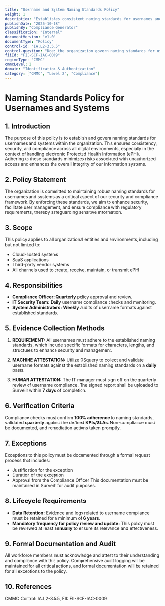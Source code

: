 ```yaml
---
title: "Username and System Naming Standards Policy"
weight: 1
description: "Establishes consistent naming standards for usernames and systems to enhance security, compliance, and management of electronic Protected Health Information."
publishDate: "2025-10-08"
publishBy: "Compliance Generator"
classification: "Internal"
documentVersion: "v1.0"
documentType: "Policy"
control-id: "IA.L2-3.5.5"
control-question: "Does the organization govern naming standards for usernames and systems?"
fiiId: "FII-SCF-IAC-0009"
regimeType: "CMMC"
cmmcLevel: 2
domain: "Identification & Authentication"
category: ["CMMC", "Level 2", "Compliance"]
---
```


# Naming Standards Policy for Usernames and Systems

## 1. Introduction
The purpose of this policy is to establish and govern naming standards for usernames and systems within the organization. This ensures consistency, security, and compliance across all digital environments, especially in the context of handling electronic Protected Health Information (ePHI). Adhering to these standards minimizes risks associated with unauthorized access and enhances the overall integrity of our information systems.

## 2. Policy Statement
The organization is committed to maintaining robust naming standards for usernames and systems as a critical aspect of our security and compliance framework. By enforcing these standards, we aim to enhance security, facilitate user management, and ensure compliance with regulatory requirements, thereby safeguarding sensitive information.

## 3. Scope
This policy applies to all organizational entities and environments, including but not limited to:
- Cloud-hosted systems
- SaaS applications
- Third-party vendor systems
- All channels used to create, receive, maintain, or transmit ePHI

## 4. Responsibilities
- **Compliance Officer:** **Quarterly** policy approval and review.
- **IT Security Team:** **Daily** username compliance checks and monitoring.
- **System Administrators:** **Weekly** audits of username formats against established standards.

## 5. Evidence Collection Methods
1. **REQUIREMENT:** All usernames must adhere to the established naming standards, which include specific formats for characters, lengths, and structures to enhance security and management.
   
2. **MACHINE ATTESTATION:** Utilize OSquery to collect and validate username formats against the established naming standards on a **daily** basis.
   
3. **HUMAN ATTESTATION:** The IT manager must sign off on the quarterly review of username compliance. The signed report shall be uploaded to Surveilr within **7 days** of completion.

## 6. Verification Criteria
Compliance checks must confirm **100% adherence** to naming standards, validated **quarterly** against the defined **KPIs/SLAs**. Non-compliance must be documented, and remediation actions taken promptly.

## 7. Exceptions
Exceptions to this policy must be documented through a formal request process that includes:
- Justification for the exception
- Duration of the exception
- Approval from the Compliance Officer
This documentation must be maintained in Surveilr for audit purposes.

## 8. Lifecycle Requirements
- **Data Retention:** Evidence and logs related to username compliance must be retained for a minimum of **6 years**.
- **Mandatory frequency for policy review and update:** This policy must be reviewed at least **annually** to ensure its relevance and effectiveness.

## 9. Formal Documentation and Audit
All workforce members must acknowledge and attest to their understanding and compliance with this policy. Comprehensive audit logging will be maintained for all critical actions, and formal documentation will be retained for all exceptions to the policy.

## 10. References
CMMC Control: IA.L2-3.5.5, FII: FII-SCF-IAC-0009